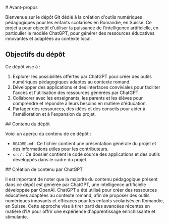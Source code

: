 # Avant-propos

Bienvenue sur le dépôt Git dédié à la création d'outils numériques pédagogiques pour les enfants scolarisés en Romandie, en Suisse. Ce projet a pour objectif d'utiliser la puissance de l'intelligence artificielle, en particulier le modèle ChatGPT, pour générer des ressources éducatives innovantes et adaptées au contexte local.


## Objectifs du dépôt

Ce dépôt vise à :

1. Explorer les possibilités offertes par ChatGPT pour créer des outils numériques pédagogiques adaptés au contexte romand.
2. Développer des applications et des interfaces conviviales pour faciliter l'accès et l'utilisation des ressources générées par ChatGPT.
3. Collaborer avec les enseignants, les parents et les élèves pour comprendre et répondre à leurs besoins en matière d'éducation.
4. Partager des ressources, des idées et des conseils pour aider à l'amélioration et à l'expansion du projet.

## Contenu du dépôt

Voici un aperçu du contenu de ce dépôt :

* `README.md` : Ce fichier contient une présentation générale du projet et des informations utiles pour les contributeurs.
* `src/` : Ce dossier contient le code source des applications et des outils développés dans le cadre du projet.


## Création de contenu par ChatGPT

Il est important de noter que la majorité du contenu pédagogique présent dans ce dépôt est générée par ChatGPT, une intelligence artificielle développée par OpenAI. ChatGPT a été utilisé pour créer des ressources éducatives adaptées au contexte romand, afin de proposer des outils numériques innovants et efficaces pour les enfants scolarisés en Romandie, en Suisse. Cette approche vise à tirer parti des avancées récentes en matière d'IA pour offrir une expérience d'apprentissage enrichissante et stimulante.